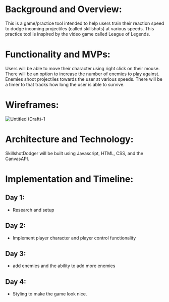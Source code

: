 # Background and Overview:
This is a game/practice tool intended to help users train their reaction speed to dodge incoming projectiles (called skillshots) at various speeds. This practice tool is inspired by the video game called League of Legends. 

# Functionality and MVPs:
Users will be able to move their character using right click on their mouse. There will be an option to increase the number of enemies to play against. Enemies shoot projectiles towards the user at various speeds. There will be a timer to that tracks how long the user is able to survive. 

# Wireframes:
![Untitled (Draft)-1](https://user-images.githubusercontent.com/76513504/113629464-70ced100-9634-11eb-9539-0c1463955a97.jpg)

# Architecture and Technology:
SkillshotDodger will be built using Javascript, HTML, CSS, and the CanvasAPI.

# Implementation and Timeline:
## Day 1:
* Research and setup 

## Day 2:
* Implement player character and player control functionality
 
## Day 3: 
* add enemies and the ability to add more enemies

## Day 4: 
* Styling to make the game look nice. 







